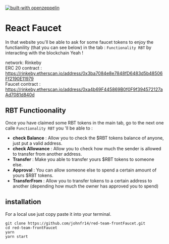 [![built-with openzeppelin](https://img.shields.io/badge/built%20with-OpenZeppelin-3677FF)](https://docs.openzeppelin.com/)

# React Faucet

In that website you'll be able to ask for some faucet tokens to enjoy the functianility (that you can see below) in the tab : `Functionality RBT` by interacting with the blockchain Yeah !

network: Rinkeby  
ERC 20 contract : https://rinkeby.etherscan.io/address/0x3ba7084e8e7848fD6483d5b48506Ff2190E11979  
Faucet contract : https://rinkeby.etherscan.io/address/0xa4b69F445869B0f0F9f394572127aAd7081d840d  

## RBT Functioonality

Once you have claimed some RBT tokens in the main tab, go to the next one calle `Functionality RBT` you 'll be able to :
- **check Balance** : Allow you to check the $RBT tokens balance of anyone, just put a valid address.
- **check Allowance** : Allow you to check how much the sender is allowed to transfer from another address.
- **Transfer** : Make you able to transfer yours $RBT tokens to someone else.
- **Approval** : You can allow someone else to spend a certain amount of yours $RBT tokens.
- **TransferFrom** : Allow you to transfer tokens to a certain address to another (depending how much the owner has approved you to spend)

## installation

For a local use just copy paste it into your terminal.

```
git clone https://github.com/johnfr14/red-team-frontFaucet.git
cd red-team-frontFaucet
yarn
yarn start
```

